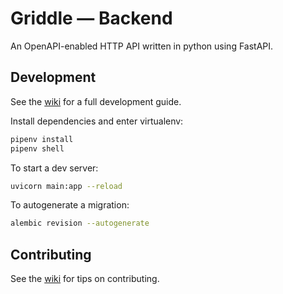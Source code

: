 # Griddle &mdash; Backend

An OpenAPI-enabled HTTP API written in python using FastAPI.

## Development

See the [wiki](../../wiki) for a full development guide.

Install dependencies and enter virtualenv:

```sh
pipenv install
pipenv shell
```

To start a dev server:

```bash
uvicorn main:app --reload
```

To autogenerate a migration:

```sh
alembic revision --autogenerate
```

## Contributing

See the [wiki](../../../wiki) for tips on contributing.
